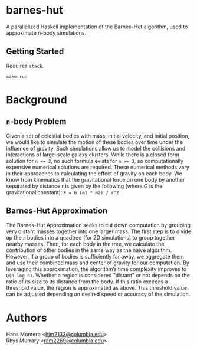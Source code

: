 barnes-hut
==========
A parallelized Haskell implementation of the Barnes-Hut algorithm, used to
approximate n-body simulations.

Getting Started
---------------
Requires `stack`.

```
make run
```

Background
==========
`n`-body Problem
---------------- 
Given a set of celestial bodies with mass, initial velocity,
and initial position, we would like to simulate the motion of these bodies over
time under the influence of gravity. Such simulations allow us to model the
collisions and interactions of large-scale galaxy clusters. While there is a
closed form solution for `n == 2`, no such formula exists for `n >= 3`, so
computationally expensive numerical solutions are required. These numerical
methods vary in their approaches to calculating the effect of gravity on each
body. We know from kinematics that the gravitational force on one body by
another separated by distance r is given by the following (where G is the
gravitational constant): `F = G (m1 * m2) / r^2`

Barnes-Hut Approximation
------------------------
The Barnes-Hut Approximation seeks to cut down computation by grouping very
distant masses together into one larger mass. The first step is to divide up the
`n` bodies into a quadtree (for 2D simulations) to group together nearby masses.
Then, for each body in the tree, we calculate the contribution of other bodies
in the same way as the naive algorithm. However, if a group of bodies is
sufficiently far away, we aggregate them and use their combined mass and center
of gravity for our computation. By leveraging this approximation, the
algorithm’s time complexity improves to `O(n log n)`. Whether a region is
considered "distant" or not depends on the ratio of its size to its distance
from the body. If this ratio exceeds a threshold value, the region is
approximated as above. This threshold value can be adjusted depending on desired
speed or accuracy of the simulation.

Authors
=======
Hans Montero \<hjm2133@columbia.edu\>  
Rhys Murrary \<ram2269@columbia.edu\>
